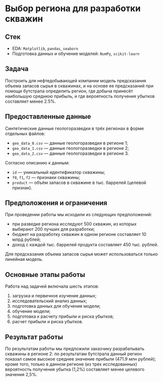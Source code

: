 # Выбор региона для разработки скважин

## Стек

- EDA: `Matplotlib`, `pandas`, `seaborn`
- Подготовка данных и обучение моделей: `NumPy`, `scikit-learn`

## Задача

Построить для нефтедобывающей компании модель предсказания объема запасов сырья в скважинах, и на основе ее предсказаний при помощи бутстрапа определить регион, где добыча принесёт наибольшую среднюю прибыль, и где вероятность получения убытков составляет менее 2.5%.

## Предоставленные данные

Синтетические данные геологоразведки в трёх регионах в форме отдельных файлов:

- `geo_data_0.csv` — данные геологоразведки в регионе 1;
- `geo_data_1.csv` — данные геологоразведки в регионе 2;
- `geo_data_2.csv` — данные геологоразведки в регионе 3.

Согласно описанию к данным:

- `id` — уникальный идентификатор скважины;
- `f0`, `f1`, `f2` — признаки скважины;
- `product` — объём запасов в скважине в тыс. баррелей (целевой признак).

## Предположения и ограничения

При проведении работы мы исходили из следующих предположений:

- при разведке региона исследуют 500 скважин, из которых выбирают 200 лучших для разработки;
- бюджет на разработку скважин в одном регионе составляет 10 млрд рублей;
- доход с каждой тыс. баррелей продукта составляет 450 тыс. рублей.

Для предсказания объема запасов сырья может использоваться только линейная модель.

## Основные этапы работы

Работа над задачей включала шесть этапов:

1. загрузка и первичное изучение данных;
2. исследовательский анализ данных;
3. подготовка данных для обучения модели;
4. обучение модели;
5. подготовка к расчету прибыли и риска убытков;
6. расчет прибыли и риска убытков.

## Результат работы

По результатам работы мы предложили заказчику разрабатывать скважины в регионе 2: по результатам бутстрапа данный регион показал самое высокое среднее значение прибыли (471.9 млн рублей); кроме того, только в данном регионе (из трех исследованных) вероятность получения убытка (1,2%) составляет менее целевого значения 2,5%.
